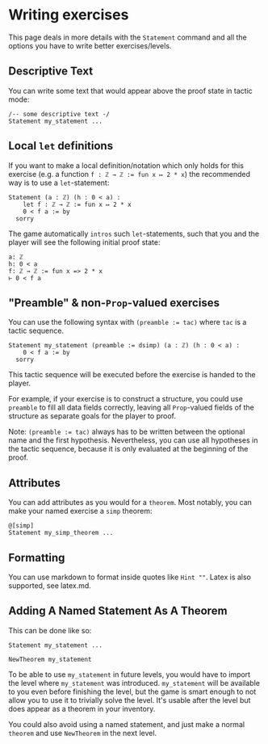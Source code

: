 # Writing exercises

This page deals in more details with the `Statement` command and all the options you have
to write better exercises/levels.

## Descriptive Text
You can write some text that would appear above the proof state in tactic mode:
```
/-- some descriptive text -/
Statement my_statement ...
```


## Local `let` definitions
If you want to make a local definition/notation which only holds for this exercise (e.g.
a function `f : ℤ → ℤ := fun x ↦ 2 * x`) the recommended way is to use a `let`-statement:

```lean
Statement (a : ℤ) (h : 0 < a) :
    let f : ℤ → ℤ := fun x ↦ 2 * x
    0 < f a := by
  sorry
```

The game automatically `intros` such `let`-statements, such that you and the player will see
the following initial proof state:

```
a: ℤ
h: 0 < a
f: ℤ → ℤ := fun x => 2 * x
⊢ 0 < f a
```

## "Preamble" & non-`Prop`-valued exercises

You can use the following syntax with `(preamble := tac)` where `tac` is a tactic sequence.

```
Statement my_statement (preamble := dsimp) (a : ℤ) (h : 0 < a) :
    0 < f a := by
  sorry
```

This tactic sequence will be executed before the exercise is handed to the player.

For example, if your exercise is to construct a structure, you could use `preamble` to fill
all data fields correctly, leaving all `Prop`-valued fields of the structure as separate goals
for the player to proof.

Note: `(preamble := tac)` always has to be written between the optional name and the first
hypothesis. Nevertheless, you can use all hypotheses in the tactic sequence, because it is
only evaluated at the beginning of the proof.

## Attributes

You can add attributes as you would for a `theorem`. Most notably, you can make your named exercise a `simp` theorem:

```lean
@[simp]
Statement my_simp_theorem ...
```

## Formatting

You can use markdown to format inside quotes like `Hint ""`.
Latex is also supported, see latex.md.

## Adding A Named Statement As A Theorem
This can be done like so:
```
Statement my_statement ...

NewTheorem my_statement
```
To be able to use `my_statement` in future levels, you would have to import the level where `my_statement` was introduced.
`my_statement` will be available to you even before finishing the level, but the game is smart enough to not allow you to use it to trivially solve the level. It's usable after the level but does appear as a theorem in your inventory.

You could also avoid using a named statement, and just make a normal `theorem` and use `NewTheorem` in the next level.
